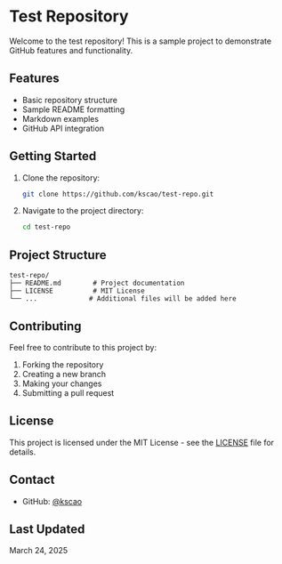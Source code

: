 # Test Repository

Welcome to the test repository! This is a sample project to demonstrate GitHub features and functionality.

## Features

- Basic repository structure
- Sample README formatting
- Markdown examples
- GitHub API integration

## Getting Started

1. Clone the repository:
   ```bash
   git clone https://github.com/kscao/test-repo.git
   ```

2. Navigate to the project directory:
   ```bash
   cd test-repo
   ```

## Project Structure

```
test-repo/
├── README.md        # Project documentation
├── LICENSE          # MIT License
└── ...             # Additional files will be added here
```

## Contributing

Feel free to contribute to this project by:
1. Forking the repository
2. Creating a new branch
3. Making your changes
4. Submitting a pull request

## License

This project is licensed under the MIT License - see the [LICENSE](LICENSE) file for details.

## Contact

- GitHub: [@kscao](https://github.com/kscao)

## Last Updated

March 24, 2025